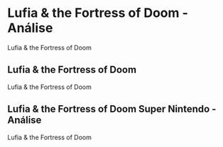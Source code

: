 ---
---

# Lufia & the Fortress of Doom - Análise

Lufia & the Fortress of Doom

## Lufia & the Fortress of Doom

Lufia & the Fortress of Doom

## Lufia & the Fortress of Doom Super Nintendo - Análise

Lufia & the Fortress of Doom

